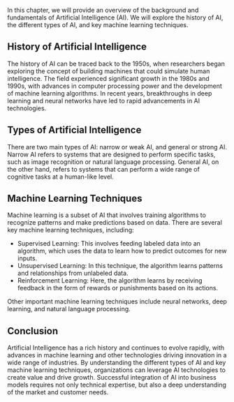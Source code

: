
In this chapter, we will provide an overview of the background and fundamentals of Artificial Intelligence (AI). We will explore the history of AI, the different types of AI, and key machine learning techniques.

History of Artificial Intelligence
----------------------------------

The history of AI can be traced back to the 1950s, when researchers began exploring the concept of building machines that could simulate human intelligence. The field experienced significant growth in the 1980s and 1990s, with advances in computer processing power and the development of machine learning algorithms. In recent years, breakthroughs in deep learning and neural networks have led to rapid advancements in AI technologies.

Types of Artificial Intelligence
--------------------------------

There are two main types of AI: narrow or weak AI, and general or strong AI. Narrow AI refers to systems that are designed to perform specific tasks, such as image recognition or natural language processing. General AI, on the other hand, refers to systems that can perform a wide range of cognitive tasks at a human-like level.

Machine Learning Techniques
---------------------------

Machine learning is a subset of AI that involves training algorithms to recognize patterns and make predictions based on data. There are several key machine learning techniques, including:

* Supervised Learning: This involves feeding labeled data into an algorithm, which uses the data to learn how to predict outcomes for new inputs.
* Unsupervised Learning: In this technique, the algorithm learns patterns and relationships from unlabeled data.
* Reinforcement Learning: Here, the algorithm learns by receiving feedback in the form of rewards or punishments based on its actions.

Other important machine learning techniques include neural networks, deep learning, and natural language processing.

Conclusion
----------

Artificial Intelligence has a rich history and continues to evolve rapidly, with advances in machine learning and other technologies driving innovation in a wide range of industries. By understanding the different types of AI and key machine learning techniques, organizations can leverage AI technologies to create value and drive growth. Successful integration of AI into business models requires not only technical expertise, but also a deep understanding of the market and customer needs.
